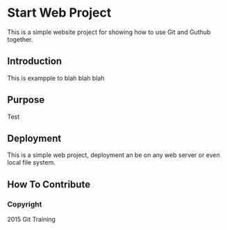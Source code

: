 # Start Web Project

This is a simple website project for showing how to use Git and Guthub together.

## Introduction

This is exampple to blah blah blah

## Purpose

Test

## Deployment

This is a simple web project, deployment an be on any web server or even local file system.

## How To Contribute

### Copyright

2015 Git Training